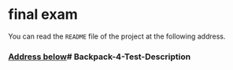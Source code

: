 # final exam

You can read the `README` file of the project at the following address.

### [Address below](https://igit.partdp.ir/enansari/final-exam/-/wikis/README)# Backpack-4-Test-Description
